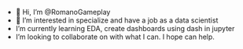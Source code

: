- 👋 Hi, I’m @RomanoGameplay
- 👀 I’m interested in specialize and have a job as a data scientist
- I’m currently learning EDA, create dashboards using dash in jupyter
- I’m looking to collaborate on with what I can. I hope can help.


<!---
RomanoGameplay/RomanoGameplay is a ✨ special ✨ repository because its `README.md` (this file) appears on your GitHub profile.
You can click the Preview link to take a look at your changes.
--->
